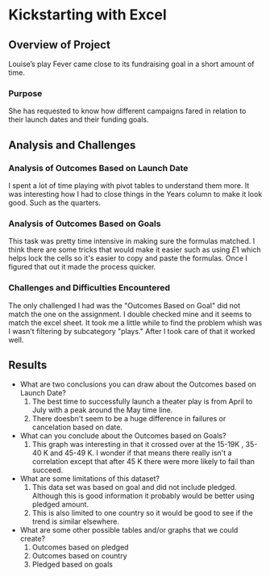 # Kickstarting with Excel

## Overview of Project
Louise’s play Fever came close to its fundraising goal in a short amount of time.
### Purpose
She has requested to know how different campaigns fared in relation to their launch dates and their funding goals. 
## Analysis and Challenges

### Analysis of Outcomes Based on Launch Date
I spent a lot of time playing with pivot tables to understand them more.  It was interesting how I had to close things in the Years column to make it look good.  Such as the quarters.  
### Analysis of Outcomes Based on Goals
This task was pretty time intensive in making sure the formulas matched.  I think there are some tricks that would make it easier such as using $E$1 which helps lock the cells so it's easier to copy and paste the formulas.  Once I figured that out it made the process quicker.  
### Challenges and Difficulties Encountered
The only challenged I had was the "Outcomes Based on Goal"  did not match the one on the assignment. I double checked mine and it seems to match the excel sheet. It took me a little while to find the problem whish was I wasn't filtering by subcategory "plays."  After I took care of that it worked well.  
## Results

- What are two conclusions you can draw about the Outcomes based on Launch Date?
  1.  The best time to successfully launch a theater play is from April to July with a peak around the May time line.  
  2.  There doesbn't seem to be a huge difference in failures or cancelation based on date.  
- What can you conclude about the Outcomes based on Goals?
  1. This graph was interesting in that it crossed over at the 15-19K , 35-40 K and 45-49 K.  I wonder if that means there really isn't a correlation except that after 45 K there were more likely to fail than succeed.  
- What are some limitations of this dataset?
  1.  This data set was based on goal and did not include pledged.  Although this is good information it probably would be better using pledged amount.
  2.  This is also limited to one country so it would be good to see if the trend is similar elsewhere.  
- What are some other possible tables and/or graphs that we could create?
  1.  Outcomes based on pledged
  2.  Outcomes based on country
  3.  Pledged based on goals
